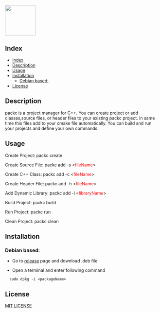 <h1> <img src="./assets/icon.png"
  width="100"> 
</h1>

## Index

- [Index](#index)
- [Description](#description)
- [Usage](#usage)
- [Installation](#installation)
  - [Debian based:](#debian-based)
- [License](#license)

## Description

packc is a project manager for C++.
You can create project or add classes,source files, or header files to your existing packc project. 
In same time this files add to your cmake file automatically.
You can build and run your projects and define your own commands.

## Usage

Create Project:	packc create

Create Source File:	packc add -s \<<span style="color:red;">fileName</span>>

Create C++ Class:	packc add -c \<<span style="color:red;">fileName</span>>

Create Header File:	packc add -h \<<span style="color:red;">fileName</span>>

Add Dynamic Library: 	packc add -l \<<span style="color:red;">libraryName</span>>


Build Project:	 	packc build

Run Project:	 	packc run

Clean Project:	 	packc clean


## Installation

### Debian based:
- Go to [release](https://github.com/mehmetalicayhan/cppmac/releases/tag/v0.0.2) page and download .deb file

- Open a terminal and enter following command

```
  sudo dpkg -i <packageName>
```

## License
[MIT LICENSE](./LICENSE)